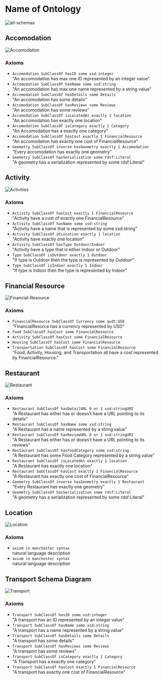 # Name of Ontology

![all-schemas](relative/path/to/all/schemas)

## Accomodation
![Accomodation](../schema-diagrams/Accomodation.jpg)

### Axioms
* `Accomodation SubClassOf hasID some xsd:integer` <br />
"An accomodation has max one ID represented by an integer value"
* `Accomodation SubClassOf hasName some xsd:string` <br />
"An accomodation has max one name represented by a string value"
* `Accomodation SubClassOf hasDetails some Details` <br />
"An accomodation has some details"
* `Accomodation SubClassOf hasReviews some Reviews` <br />
"An accomodation has some reviews"
* `Accomodation SubClassOf isLocatedAt exactly 1 location` <br />
"An accomodation has exactly one location"
* `Accomodation SubClassOf isCategory exactly 1 Category` <br />
"An Accomodation has a exactly one category"
* `Accomodation SubClassOf hasCost exactly 1 FinancialResource` <br />
"An accomodation has exactly one cost of FinancialResource"
* `Geometry SubClassOf inverse hasGeometry exactly 1 Accomodation` <br />
"Every accomodation has exactly one geometry"
* `Geometry SubClassOf hasSerialization some rdsf:Literal` <br />
"A geometry has a serialization represented by some rdsf:Literal"

## Activity
![Activities](../schema-diagrams/Activity.png)

### Axioms
* `Activity SubClassOf hasCost exactly 1 FinancialResource` <br />
"Activity have a cost of exactly one FinancialResource"
* `Activity SubClassOf hasName some xsd:string` <br />
"Activity have a name that is represented by some xsd:string"
* `Activity SubClassOf atLocation exactly 1 location` <br />
"Activity have exactly one location"
* `Activity SubClassOf hasType Outdoor/Indoor` <br />
"Activity have a type that is either Indoor or Outdoor"
* `Type SubClassOf isOutdoor exactly 1 Outdoor` <br />
"If type is Outdoor then the type is represented by Outdoor"
* `Type SubClassOf isIndoor exactly 1 Indoor` <br />
"If type is Indoor then the type is represented by Indoor"

## Financial Resource
![Financial-Resource](../schema-diagrams/FinancialResource.png)

### Axioms
* `FinancialResource SubClassOf Currency some qudt:USD` <br />
"FinancialResurce has a currency represented by USD"
* `Food SubClassOf hasCost some FinancialResource` <br />
* `Activity SubClassOf hasCost some FinancialResource` <br />
* `Housing SubClassOf hasCost some FinancialResource` <br />
* `Transportation SubClassOf hasCost some FinancialResource` <br />
"Food, Activity, Housing, and Transportation all have a cost represented by FinancialResource."

## Restaurant
![Restaurant](../schema-diagrams/Restaurant.png)

### Axioms
* `Restaurant SubClassOf hasDetailURL 0 or 1 xsd:stringURI` <br />
"A Restaurant has either has or doesn't have a URL pointing to its details"
* `Restaurant SubClassOf hasName some xsd:string` <br />
"A Restaurant has a name represented by a string value"
* `Restaurant SubClassOf hasReviewURL 0 or 1 xsd:stringURI` <br />
"A Restaurant has either has or doesn't have a URL pointing to its reviews"
* `Restaurant SubClassOf hasFoodCategory some xsd:string` <br />
"A Restaurant has some Food Category represented by a string value"
* `Restaurant SubClassOf isLocatedAt exactly 1 location` <br />
"A Restaurant has exactly one location"
* `Restaurant SubClassOf hasCost exactly 1 FinancialResource` <br />
"A Restaurant has exactly one cost of FinancialResource"
* `Geometry SubClassOf inverse hasGeometry exactly 1 Restaurant` <br />
"Every Restaurant has exactly one geometry"
* `Geometry SubClassOf hasSerialization some rdsf:Literal` <br />
"A geometry has a serialization represented by some rdsf:Literal"

## Location
![Location](../schema-diagrams/LocationSchema1.png)

### Axioms
* `axiom in manchester syntax` <br />
natural language description
* `axiom in manchester syntax` <br />
natural language description

## Transport Schema Diagram
![Transport](../schema-diagrams/Transport.jpg)

### Axioms
* `Transport SubClassOf hasID some xsd:integer` <br />
"A transport has an ID represented by an integer value"
* `Transport SubClassOf hasName some xsd:string` <br />
"A transport has a name represented by a string value"
* `Transport SubClassOf hasDetails some Details` <br />
"A transport has some details"
* `Transport SubClassOf hasReviews some Reviews` <br />
"A transport has some reviews"
* `Transport SubClassOf isCategory exactly 1 Category` <br />
"A Transport has a exactly one category"
* `Transport SubClassOf hasCost exactly 1 FinancialResource` <br />
"A transport has exactly one cost of FinancialResource"
